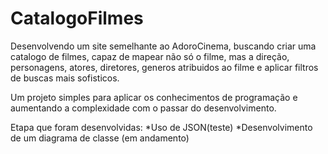 # CatalogoFilmes

Desenvolvendo um site semelhante ao AdoroCinema, buscando criar uma catalogo de filmes, capaz de mapear não só o filme, mas a direção, personagens, atores, diretores, generos atribuidos ao filme e aplicar filtros de buscas mais sofisticos.

Um projeto simples para aplicar os conhecimentos de programação e aumentando a complexidade com o passar do desenvolvimento.

Etapa que foram desenvolvidas:
*Uso de JSON(teste)
*Desenvolvimento de um diagrama de classe (em andamento)
